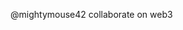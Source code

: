 @mightymouse42
collaborate on web3

<!---
mightymouse42/mightymouse42 is a ✨ special ✨ repository because its `README.md` (this file) appears on your GitHub profile.
You can click the Preview link to take a look at your changes.
--->
